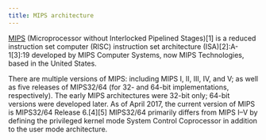 ```yaml
---
title: MIPS architecture
---
```


[MIPS](https://en.wikipedia.org/wiki/MIPS_architecture) (Microprocessor without Interlocked Pipelined Stages)[1] is a reduced instruction set computer (RISC) instruction set architecture (ISA)[2]:A-1[3]:19 developed by MIPS Computer Systems, now MIPS Technologies, based in the United States.

There are multiple versions of MIPS: including MIPS I, II, III, IV, and V; as well as five releases of MIPS32/64 (for 32- and 64-bit implementations, respectively). The early MIPS architectures were 32-bit only; 64-bit versions were developed later. As of April 2017, the current version of MIPS is MIPS32/64 Release 6.[4][5] MIPS32/64 primarily differs from MIPS I–V by defining the privileged kernel mode System Control Coprocessor in addition to the user mode architecture.
